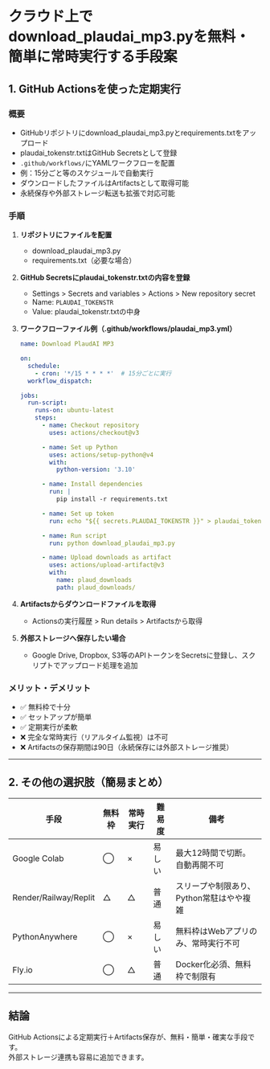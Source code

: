 # クラウド上でdownload_plaudai_mp3.pyを無料・簡単に常時実行する手段案

## 1. GitHub Actionsを使った定期実行

### 概要
- GitHubリポジトリにdownload_plaudai_mp3.pyとrequirements.txtをアップロード
- plaudai_tokenstr.txtはGitHub Secretsとして登録
- `.github/workflows/`にYAMLワークフローを配置
- 例：15分ごと等のスケジュールで自動実行
- ダウンロードしたファイルはArtifactsとして取得可能
- 永続保存や外部ストレージ転送も拡張で対応可能

### 手順

1. **リポジトリにファイルを配置**
   - download_plaudai_mp3.py
   - requirements.txt（必要な場合）

2. **GitHub Secretsにplaudai_tokenstr.txtの内容を登録**
   - Settings > Secrets and variables > Actions > New repository secret
   - Name: `PLAUDAI_TOKENSTR`
   - Value: plaudai_tokenstr.txtの中身

3. **ワークフローファイル例（.github/workflows/plaudai_mp3.yml）**

   ```yaml
   name: Download PlaudAI MP3

   on:
     schedule:
       - cron: '*/15 * * * *'  # 15分ごとに実行
     workflow_dispatch:

   jobs:
     run-script:
       runs-on: ubuntu-latest
       steps:
         - name: Checkout repository
           uses: actions/checkout@v3

         - name: Set up Python
           uses: actions/setup-python@v4
           with:
             python-version: '3.10'

         - name: Install dependencies
           run: |
             pip install -r requirements.txt

         - name: Set up token
           run: echo "${{ secrets.PLAUDAI_TOKENSTR }}" > plaudai_tokenstr.txt

         - name: Run script
           run: python download_plaudai_mp3.py

         - name: Upload downloads as artifact
           uses: actions/upload-artifact@v3
           with:
             name: plaud_downloads
             path: plaud_downloads/
   ```

4. **Artifactsからダウンロードファイルを取得**
   - Actionsの実行履歴 > Run details > Artifactsから取得

5. **外部ストレージへ保存したい場合**
   - Google Drive, Dropbox, S3等のAPIトークンをSecretsに登録し、スクリプトでアップロード処理を追加

### メリット・デメリット

- ✅ 無料枠で十分
- ✅ セットアップが簡単
- ✅ 定期実行が柔軟
- ❌ 完全な常時実行（リアルタイム監視）は不可
- ❌ Artifactsの保存期間は90日（永続保存には外部ストレージ推奨）

---

## 2. その他の選択肢（簡易まとめ）

| 手段                | 無料枠 | 常時実行 | 難易度   | 備考                                       |
|---------------------|--------|----------|----------|---------------------------------------------|
| Google Colab        | ◯      | ×        | 易しい   | 最大12時間で切断。自動再開不可             |
| Render/Railway/Replit| △      | △        | 普通     | スリープや制限あり、Python常駐はやや複雑   |
| PythonAnywhere      | ◯      | ×        | 易しい   | 無料枠はWebアプリのみ、常時実行不可        |
| Fly.io              | ◯      | △        | 普通     | Docker化必須、無料枠で制限有                |

---

## 結論

GitHub Actionsによる定期実行＋Artifacts保存が、無料・簡単・確実な手段です。  
外部ストレージ連携も容易に追加できます。